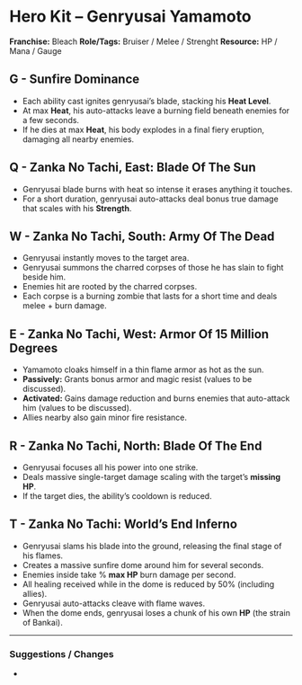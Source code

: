 # Hero Kit – Genryusai Yamamoto

**Franchise:** Bleach
**Role/Tags:** Bruiser / Melee / Strenght
**Resource:** HP / Mana / Gauge

## G - Sunfire Dominance
- Each ability cast ignites genryusai’s blade, stacking his **Heat Level**.
- At max **Heat**, his auto-attacks leave a burning field beneath enemies for a few seconds.
- If he dies at max **Heat**, his body explodes in a final fiery eruption, damaging all nearby enemies.

## Q - Zanka No Tachi, East: Blade Of The Sun
- Genryusai blade burns with heat so intense it erases anything it touches.
- For a short duration, genryusai auto-attacks deal bonus true damage that scales with his **Strength**.

## W - Zanka No Tachi, South: Army Of The Dead
- Genryusai instantly moves to the target area.
- Genryusai summons the charred corpses of those he has slain to fight beside him.
- Enemies hit are rooted by the charred corpses.
- Each corpse is a burning zombie that lasts for a short time and deals melee + burn damage.

## E - Zanka No Tachi, West: Armor Of 15 Million Degrees
- Yamamoto cloaks himself in a thin flame armor as hot as the sun.
- **Passively:** Grants bonus armor and magic resist (values to be discussed).
- **Activated:** Gains damage reduction and burns enemies that auto-attack him (values to be discussed).
- Allies nearby also gain minor fire resistance.

## R - Zanka No Tachi, North: Blade Of The End
- Genryusai focuses all his power into one strike.
- Deals massive single-target damage scaling with the target’s **missing HP**.
- If the target dies, the ability’s cooldown is reduced.

## T - Zanka No Tachi: World’s End Inferno
- Genryusai slams his blade into the ground, releasing the final stage of his flames.
- Creates a massive sunfire dome around him for several seconds.
- Enemies inside take % **max HP** burn damage per second.
- All healing received while in the dome is reduced by 50% (including allies).
- Genryusai auto-attacks cleave with flame waves.
- When the dome ends, genryusai loses a chunk of his own **HP** (the strain of Bankai).

---

### Suggestions / Changes
- <your notes here>